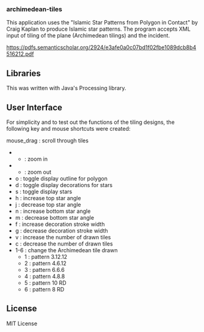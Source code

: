 ### archimedean-tiles
This application uses the "Islamic Star Patterns from Polygon in Contact" by Craig Kaplan to produce Islamic star patterns. The program accepts XML input of tiling of the plane (Archimedean tilings) and the incident. 

https://pdfs.semanticscholar.org/2924/e3afe0a0c07bd1f02fbe1089dcb8b4516212.pdf

## Libraries
This was written with Java's Processing library. 

## User Interface
For simplicity and to test out the functions of the tiling designs, the following key and mouse shortcuts were created:

mouse_drag : scroll through tiles
* + : zoom in
* - : zoom out
* o : toggle display outline for polygon
* d : toggle display decorations for stars
* s : toggle display stars
* h : increase top star angle
* j : decrease top star angle
* n : increase bottom star angle
* m : decrease bottom star angle
* f : increase decoration stroke width
* g : decrease decoration stroke width
* v : increase the number of drawn tiles
* c : decrease the number of drawn tiles
* 1-6 : change the Archimedean tile drawn
  * 1 : pattern 3.12.12
  * 2 : pattern 4.6.12
  * 3 : pattern 6.6.6
  * 4 : pattern 4.8.8
  * 5 : pattern 10 RD
  * 6 : pattern 8 RD

## License
MIT License
